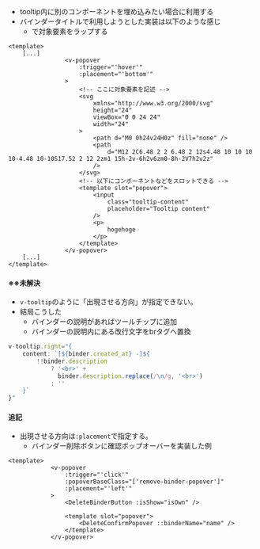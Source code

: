- tooltip内に別のコンポーネントを埋め込みたい場合に利用する
- バインダータイトルで利用しようとした実装は以下のような感じ
  - <v-popover>で対象要素をラップする
```vue
<template>
    [...]
                <v-popover 
                    :trigger="'hover'"
                    :placement="'bottom'"
                >
                    <!-- ここに対象要素を記述 -->
                    <svg
                        xmlns="http://www.w3.org/2000/svg"
                        height="24"
                        viewBox="0 0 24 24"
                        width="24"
                    >
                        <path d="M0 0h24v24H0z" fill="none" />
                        <path
                            d="M12 2C6.48 2 2 6.48 2 12s4.48 10 10 10 10-4.48 10-10S17.52 2 12 2zm1 15h-2v-6h2v6zm0-8h-2V7h2v2z"
                        />
                    </svg>
                    <!-- 以下にコンポーネントなどをスロットできる -->
                    <template slot="popover">
                        <input
                            class="tooltip-content"
                            placeholder="Tooltip content"
                        />
                        <p>
                            hogehoge
                        </p>
                    </template>
                </v-popover>
    [...]
</template>
```
#### ※※未解決
- `v-tooltip`のように「出現させる方向」が指定できない。
- 結局こうした
  - バインダーの説明があればツールチップに追加
  - バインダーの説明内にある改行文字をbrタグへ置換
```js
v-tooltip.right="{
    content: `[${binder.created_at} -]${
        !!binder.description
            ? '<br>' +
              binder.description.replace(/\n/g, '<br>')
            : ''
    }`
}"
```

#### 追記
- 出現させる方向は`:placement`で指定する。
  - バインダー削除ボタンに確認ポップオーバーを実装した例
```vue
<template>
            <v-popover
                :trigger="'click'"
                :popoverBaseClass="['remove-binder-popover']"
                :placement="'left'"
            >
                <DeleteBinderButton :isShow="isOwn" />

                <template slot="popover">
                    <DeleteConfirmPopover ::binderName="name" />
                </template>
            </v-popover>
```